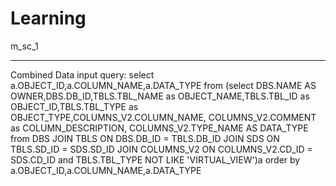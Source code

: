 # Learning
m_sc_1
*******************************
Combined Data input query:
select a.OBJECT_ID,a.COLUMN_NAME,a.DATA_TYPE  from (select  DBS.NAME AS OWNER,DBS.DB_ID,TBLS.TBL_NAME as OBJECT_NAME,TBLS.TBL_ID as OBJECT_ID,TBLS.TBL_TYPE as OBJECT_TYPE,COLUMNS_V2.COLUMN_NAME, COLUMNS_V2.COMMENT as COLUMN_DESCRIPTION, COLUMNS_V2.TYPE_NAME AS DATA_TYPE from DBS JOIN TBLS ON DBS.DB_ID = TBLS.DB_ID JOIN SDS ON TBLS.SD_ID = SDS.SD_ID JOIN COLUMNS_V2 ON COLUMNS_V2.CD_ID = SDS.CD_ID and TBLS.TBL_TYPE NOT LIKE 'VIRTUAL_VIEW')a order by a.OBJECT_ID,a.COLUMN_NAME,a.DATA_TYPE
